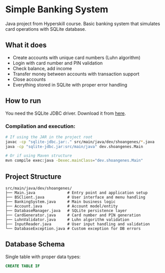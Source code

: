 # Simple Banking System

Java project from Hyperskill course. Basic banking system that simulates card operations with SQLite database.

## What it does

- Create accounts with unique card numbers (Luhn algorithm)
- Login with card number and PIN validation
- Check balance, add income
- Transfer money between accounts with transaction support
- Close accounts
- Everything stored in SQLite with proper error handling

## How to run

You need the SQLite JDBC driver. Download it from [here](https://github.com/xerial/sqlite-jdbc).

### Compilation and execution:
```bash
# If using the JAR in the project root
javac -cp "sqlite-jdbc.jar:." src/main/java/dev/shoangenes/*.java
java -cp "sqlite-jdbc.jar:src/main/java" dev.shoangenes.Main

# Or if using Maven structure
mvn compile exec:java -Dexec.mainClass="dev.shoangenes.Main"
```

## Project Structure

```
src/main/java/dev/shoangenes/
├── Main.java              # Entry point and application setup
├── BSClient.java          # User interface and menu handling  
├── BankingSystem.java     # Main business logic
├── Account.java           # Account model/entity
├── DatabaseManager.java   # SQLite persistence layer
├── CardGenerator.java     # Card number and PIN generation
├── LuhnValidator.java     # Luhn algorithm validation
├── InputReader.java       # User input handling and validation
└── DatabaseException.java # Custom exception for DB errors
```

## Database Schema

Single table with proper data types:
```sql
CREATE TABLE IF
